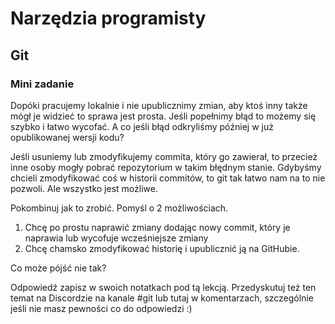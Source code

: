 # Narzędzia programisty

## Git

### Mini zadanie

Dopóki pracujemy lokalnie i nie upublicznimy zmian, aby ktoś inny także mógł je widzieć to sprawa jest prosta. Jeśli popełnimy błąd to możemy się szybko i łatwo wycofać. A co jeśli błąd odkryliśmy później w już opublikowanej wersji kodu?

Jeśli usuniemy lub zmodyfikujemy commita, który go zawierał, to przecież inne osoby mogły pobrać repozytorium w takim błędnym stanie. Gdybyśmy chcieli zmodyfikować coś w historii commitów, to git tak łatwo nam na to nie pozwoli. Ale wszystko jest możliwe. 

Pokombinuj jak to zrobić. Pomyśl o 2 możliwościach.

1. Chcę po prostu naprawić zmiany dodając nowy commit, który je naprawia lub wycofuje wcześniejsze zmiany
2. Chcę chamsko zmodyfikować historię i upublicznić ją na GitHubie.

Co może pójść nie tak?

Odpowiedź zapisz w swoich notatkach pod tą lekcją. Przedyskutuj też ten temat na Discordzie na kanale \#git lub tutaj w komentarzach, szczególnie jeśli nie masz pewności co do odpowiedzi :)
